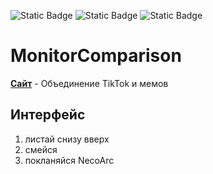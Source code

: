 ![Static Badge](https://img.shields.io/badge/HTML-8A2BE2)
![Static Badge](https://img.shields.io/badge/CSS-blue)
![Static Badge](https://img.shields.io/badge/JS-yellow)

# MonitorComparison
**[Сайт](https://kitsunevog.github.io/MefTok)** - Объединение TikTok и мемов

## Интерфейс
1. листай снизу вверх
2. смейся
3. покланяйся NecoArc
